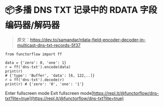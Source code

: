 # 📦多播 DNS TXT 记录中的 RDATA 字段编码器/解码器

> 原文：<https://dev.to/samandar/rdata-field-encoder-decoder-in-multicast-dns-txt-records-5f37>

```
from functorflow import ff

data = {'zero': 0, 'one': 1}
r = ff('dns-txt').encode(data)
print(r)
# {'type': 'Buffer', 'data': [6, 122,..]} 
r = ff('dns-txt').decode(r)
print(r) # {'zero': '0', 'one': '1'} 
```

Enter fullscreen mode Exit fullscreen mode[https://repl.it/@functorflow/dns-txt?lite=true](https://repl.it/@functorflow/dns-txt?lite=true)